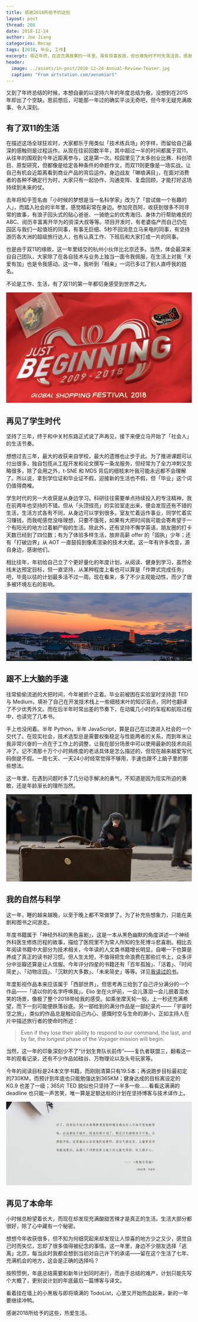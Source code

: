 ```yaml
---
title: 感谢2018所给予的这些
layout: post
thread: 208
date: 2018-12-24
author: Joe Jiang
categories: Recap
tags: [2018, 毕业, 工作]
excerpt: 临近年终，在这充满故事的一年里，虽有惊喜收获，但也难免时不时失落沮丧。感谢2018所给予的这些，用文字记录下这跌宕起伏的一年。
header:
  image: ../assets/in-post/2018-12-24-Annual-Review-Teaser.jpg
  caption: "From artstation.com/aenamiart"
---
```


又到了年终总结的时候，本想自豪的以坚持六年的年度总结为傲，没想到在2015年却出了个空缺。思前想后，可能那一年过的确实平淡无奇吧，但今年无疑充满故事、令人深刻。

## 有了双11的生活

在描述这场全球狂欢时，大家都乐于用类似「技术练兵场」的字样，而留给自己最深的感触则是过程运作。从现在往前回数半年，其中超过一半的时间都属于双11，从往年的围观到今年近距离参与，这是第一次。校园里见了太多创业比赛、科创项目、原型研究，但都像是给定各种条件的命题作文，而双11则更像是一场实战，让自己有机会近距离看到商业产品的背后运作。身边战友「琳琅满目」，在面对消费者的各种不确定行为时，大家只有一起协作、沟通变阵、复盘回顾，才能打好这场持续到未来的仗。

去年将知乎签名由「小时候的梦想是当一名科学家」改为了「尝试做一个有趣的人」，而踏入社会的半年里，感觉精彩常在身边。参加完百阿，收获到很多不同寻常的故事，有浪子回头式的贴心爸爸、一骑绝尘的优秀海归、身体力行帮助难民的ABC、阅历丰富离开华为的资深大叔等等。项目开发时，有老婆临产而自己仍在园区与我们一起值班的同事，有事无巨细、5秒不回消息立马来电的同事，有坚持游历各大洲的超级旅行达人，也有认真工作、下班后和大家打成一片的同事。

也是由于双11的缘故，这一年里结交的杭州小伙伴比北京还多。当然，体会最深来自自己团队，大家除了在各自技术与业务上独当一面令我佩服，在生活上对我「关爱有加」也是令我感动。这一年，我听到「相亲」一词已多过了别人直呼我的姓名。

不论是工作、生活，有了双11的第一年都切身感受到世界之大。

![](/assets/in-post/2018-12-24-Annual-Review-1.jpg )

## 再见了学生时代

坚持了三年，终于和中关村东路正式说了声再见，接下来便立马开始了「社会人」的生活节奏。

想想过去三年，最大的收获来自学校，最大的遗憾也止步于此。为了推进课题可以付出很多，独自包揽从工程开发和论文撰写一条龙服务，但经常为了全力冲刺又忽略很多，除了会用之外，t-SNE 和 MDS 背后的细枝末叶我可能永远都不会理解了。所以说，拿到学位证和毕业证不假，迎接新的生活也不假，但「毕业」这个词仍值得商榷。

学生时代的另一大收获是从身边学习。科研往往需要单点持续投入的专注精神，我在前两年也坚持的不错。但从「头顶锃亮」的实验室走出来，便会发现还有不错的生活，生活方式各有不同，从身边可以学到很多。室友忙着运作事业，同学忙着实习赚钱，而我呢感觉没啥理想，只要不饿死，如果有大把时间我可能会寄希望于一个有阳光的地方过着躺尸般的生活。除此外，还有坚持不懈学英语，朋友圈的打卡天数已经到了四位数；有为了体验多样生活，放弃高薪 offer 的「固执」少年；还有「打破边界」从 AOT 一直鼓捣到像素渲染的技术大佬。这一年有许多改变，源自身边，感谢他们。

相比往年，年初给自己立了个更好量化的年度计划，从阅读、健身到学习，虽然全线未达预定目标，但一直坚持，从某种程度上看也可以算是「作弊式完成任务」吧，毕竟以往的计划最多活不过一周。现在看来，多了不少主观能动性，而少了很多被环境左右的影响。

![](/assets/in-post/2018-07-01-Goodbye-UCAS-teaser.jpg )

## 跟不上大脑的手速

往常偷偷流逝的大把时间，今年被抓个正着。毕业前被困在实验室时坚持逛 TED 与 Medium，填补了自己在开发技术栈上一些细枝末叶的知识盲点，同时也翻译了不少优秀外文。而在后半年时常出差的节奏下，在动辄几小时的车程和航班过程中，也读完了几本书。

手上也没闲着。半年 Python，半年 JavaScript，算是自己在过渡进入社会的一个交代了。在现实社会，技术选型总是需要权衡稳定与性能两者的关系，而到年末让我非常兴奋的一点在于工作上的调整，让我在部分场景中可以使用最新的技术向前冲了。记不清那十万个小时熟练度的老话具体是怎么描述的，但现在越来越爱写代码倒是不假。一周七天、一天24小时经常觉得不够用，手速也跟不上脑子里的那些想法。

这一年里，在遇到问题时多了几分动手解决的勇气，不知道是因为现实所迫的勇敢，还是年龄渐长的理所当然。

![](/assets/in-post/2018-12-24-Annual-Review-2.jpg )

## 我的自然与科学

这一年，睡的越来越晚，以至于晚上都不常做梦了。为了补充些想象力，只能在美剧和图书之间游走。

年度书籍属于「神经外科的黑色喜剧」，这是一本从黑色幽默的角度讲述一个神经外科医生修炼历程的故事，描绘了医院里不为常人所知的生死博斗悲喜剧。相比去年阅读书籍中大部分为技术相关，今年读的人文类书籍增长明显，自嘲一下也算是养成了真正的读书好习惯。但人生太短，不值得把生命浪费在那些烂书上，众多评分中豆瓣还算是让人信服。今年评分四星的书籍还有「百年孤独」、「活着」、「时间简史」、「动物庄园」、「沉默的大多数」、「未来简史」等等。详见[我读过的书](https://book.douban.com/people/133655762/collect)。

年度影视作品本来应该属于「西部世界」，但思考再三给到了自己评分满分的一个作品——「请以你的名字呼唤我」。Elio 坐在火炉前，一会儿落泪一会儿抿着泪水笑的场景，像极了整个2018带给我的感受。如乘坐摩天轮一般，上一秒还充满希望，而下一刻可能便跌落谷底。另一部给到的满分作品是一部纪录片——「宇宙时空之旅」，类似的作品总是触动自己内心、感慨时空与生命的渺小，正如主持人在片中描述旅行者的使命时所述：

> Even if they lose their ability to respond to our command, the last, and by far, the longest phase of the Voyager mission will begin. 

当然，这一年的印象深刻少不了“计划生育队长前传”——复仇者联盟三，翻看这一年的观看记录，还有不少作品如硅谷、万物理论以及头号玩家等。

今年的阅读目标是24本文学书籍，而刚刚清算只有19.5本；再说跑步目标最初定的730KM，而预计到年底也只能勉强达到365KM；健身达成的目标离设定的 KG.9 也差了一级；365片 TED 貌似也只坚持了一半多一些……看看这满满的 deadline 也只能一声苦笑，唯一算是足额达标的计划在坚持博客与技术译作上。

![](/assets/in-post/2018-12-24-Annual-Review-3.png )

## 再见了本命年

小时候总盼望着长大，而现在却发现充满酸甜苦辣才是真正的生活。生活大部分都很好，除了心中藏有一个秘密。

想想今年收获很多，但不知为何细究起来却发现让人惊喜的地方少之又少，感觉自己时而失忆，忘却了很多值得被纪念的事情。这一年里，身边不少朋友选择「逃离」北京，每当此时我都会想到当初对自己许下的承诺——留在这个生活了七年、充满机会的地方，这会是正确的选择吗？

按照惯例，年底总结需要和新年计划同时进行，而由于总结的难产，计划只能先写个大概了，更别说计划的年底最后一篇博客与译文。

看着挂在墙上的小黑板与即将填满的 TodoList，心里又开始热血起来，新的一年要继续冲鸭。

感谢2018所给予的这些，热爱生活。